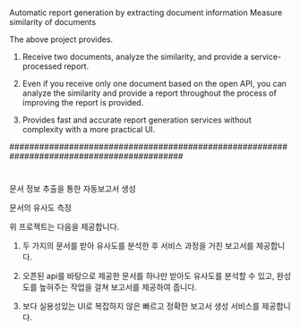 #
Automatic report generation by extracting document information
Measure similarity of documents

The above project provides.

1. Receive two documents, analyze the similarity, and provide a service-processed report.

2. Even if you receive only one document based on the open API, you can analyze the similarity and provide a report throughout the process of improving the report is provided.

3. Provides fast and accurate report generation services without complexity with a more practical UI.

###########################################################################################

#
문서 정보 추출을 통한 자동보고서 생성

문서의 유사도 측정

위 프로젝트는 다음을 제공합니다.

1. 두 가지의 문서를 받아 유사도를 분석한 후 서비스 과정을 거친 보고서를 제공합니다.

2. 오픈된 api를 바탕으로 제공한 문서를 하나만 받아도 유사도를 분석할 수 있고, 완성도를 높혀주는 작업을 걸쳐 보고서를 제공하여 줍니다.

3. 보다 실용성있는 UI로 복잡하지 않은 빠르고 정확한 보고서 생성 서비스를 제공합니다.
